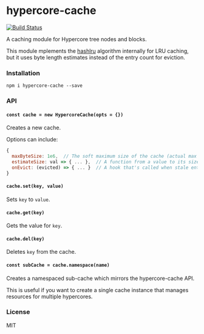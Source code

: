 # hypercore-cache
[![Build Status](https://travis-ci.com/andrewosh/hypercore-cache.svg?token=WgJmQm3Kc6qzq1pzYrkx&branch=master)](https://travis-ci.com/andrewosh/hypercore-cache)

A caching module for Hypercore tree nodes and blocks.

This module mplements the [hashlru](https://github.com/dominictarr/hashlru) algorithm internally for LRU caching, but it uses byte length estimates instead of the entry count for eviction.

### Installation
```
npm i hypercore-cache --save
```

### API

#### `const cache = new HypercoreCache(opts = {})`
Creates a new cache.

Options can include:
```js
{
  maxByteSize: 1e6,  // The soft maximum size of the cache (actual max size can go up to 2x this value).
  estimateSize: val => { ... },  // A function from a value to its size estimate.
  onEvict: (evicted) => { ... }  // A hook that's called when stale entries (a Map) have been evicted.
}
```

#### `cache.set(key, value)`
Sets `key` to `value`.

#### `cache.get(key)`
Gets the value for `key`.

#### `cache.del(key)`
Deletes `key` from the cache.

#### `const subCache = cache.namespace(name)`
Creates a namespaced sub-cache which mirrors the hypercore-cache API.

This is useful if you want to create a single cache instance that manages resources for multiple hypercores.

### License
MIT
